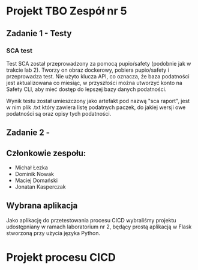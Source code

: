 # Projekt TBO Zespół nr 5

## Zadanie 1 - Testy

### SCA test

Test SCA został przeprowadzony za pomocą pupio/safety (podobnie jak w trakcie lab 2).
Tworzy on obraz dockerowy, pobiera pupio/safety i przeprowadza test.
Nie użyto klucza API, co oznacza, że baza podatności jest aktualizowana co miesiąc, w przyszłości można utworzyć konto na Safety CLI, aby mieć dostęp do lepszej bazy danych podatności.

Wynik testu został umieszczony jako artefakt pod nazwą "sca raport", jest w nim plik .txt który zawiera listę podatnych paczek, do jakiej wersji owe podatności są oraz opisy tych podatności.

## Zadanie 2 - 

## Członkowie zespołu:
- Michał Łezka
- Dominik Nowak
- Maciej Domański
- Jonatan Kasperczak

## Wybrana aplikacja
Jako aplikację do przetestowania procesu CICD wybraliśmy projektu udostępniany w ramach laboratorium nr 2, będący prostą aplikacją w Flask stworzoną przy użycia języka Python.

# Projekt procesu CICD

